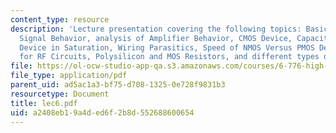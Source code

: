 ```yaml
---
content_type: resource
description: 'Lecture presentation covering the following topics: Basics of MOS Large
  Signal Behavior, analysis of Amplifier Behavior, CMOS Device, Capacitors For MOS
  Device in Saturation, Wiring Parasitics, Speed of NMOS Versus PMOS Devices, Components
  for RF Circuits, Polysilicon and MOS Resistors, and different types of Capacitors  etc.'
file: https://ol-ocw-studio-app-qa.s3.amazonaws.com/courses/6-776-high-speed-communication-circuits-spring-2005/a2408eb19a4ded6f2b8d552688600654_lec6.pdf
file_type: application/pdf
parent_uid: ad5ac1a3-bf75-d708-1325-0e728f9831b3
resourcetype: Document
title: lec6.pdf
uid: a2408eb1-9a4d-ed6f-2b8d-552688600654
---
```

